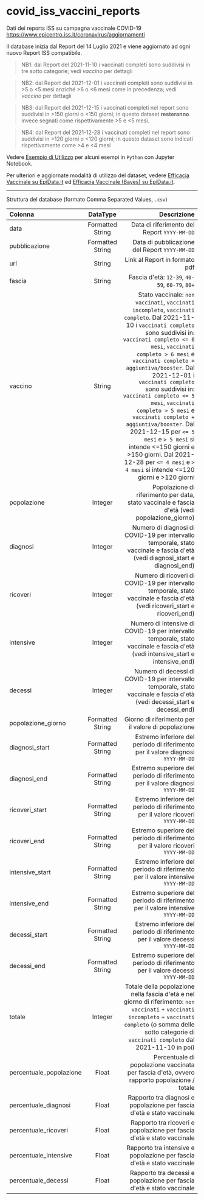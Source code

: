 # covid_iss_vaccini_reports
Dati dei reports ISS su campagna vaccinale COVID-19
https://www.epicentro.iss.it/coronavirus/aggiornamenti

Il database inizia dal Report del 14 Luglio 2021 e viene aggiornato ad ogni nuovo Report ISS compatibile.

> NB1: dal Report del 2021-11-10 i vaccinati completi sono suddivisi in tre sotto categorie; vedi _vaccino_ per dettagli

> NB2: dal Report del 2021-12-01 i vaccinati completi sono suddivisi in >5 o <5 mesi anziché >6 o <6 mesi come in precedenza; vedi _vaccino_ per dettagli

> NB3: dal Report del 2021-12-15 i vaccinati completi nel report sono suddivisi in >150 giorni o <150 giorni; in questo dataset **resteranno** invece segnati come rispettivamente >5 e <5 mesi.

> NB4: dal Report del 2021-12-28 i vaccinati completi nel report sono suddivisi in >120 giorni o <120 giorni; in questo dataset sono indicati rispettivamente come >4 e <4 mesi

Vedere [Esempio di Utilizzo](https://github.com/maxdevblock/covid_iss_vaccini_reports/blob/main/Esempio_di_utilizzo.ipynb)
per alcuni esempi in `Python` con Jupyter Notebook.

Per ulteriori e aggiornate modalità di utilizzo del dataset, vedere [Efficacia Vaccinale su EpiData.it](https://github.com/maxdevblock/covid-19-website/blob/master/Italia/Vaccini_Efficacia.ipynb) ed [Efficacia Vaccinale (Bayes) su EpiData.it](https://github.com/maxdevblock/covid-19-website/blob/master/Italia/Vaccini_Bayes_Efficacia.ipynb).

***

Struttura del database (formato Comma Separated Values, `.csv`)

| Colonna      | DataType | Descrizione     |
| :---        |    :----:   |          ---: |
| data      | Formatted String       | Data di riferimento del Report `YYYY-MM-DD`   |
| pubblicazione   | Formatted String        | Data di pubblicazione del Report `YYYY-MM-DD`    |
| url | String | Link al Report in formato pdf |
| fascia | String | Fascia d'età: `12-39`, `40-59`, `60-79`, `80+` |
| vaccino | String | Stato vaccinale: `non vaccinati`, `vaccinati incompleto`, `vaccinati completo`. Dal 2021-11-10 i `vaccinati completo` sono suddivisi in: `vaccinati completo <= 6 mesi`, `vaccinati completo > 6 mesi` e `vaccinati completo + aggiuntiva/booster`. Dal 2021-12-01 i `vaccinati completo` sono suddivisi in: `vaccinati completo <= 5 mesi`, `vaccinati completo > 5 mesi` e `vaccinati completo + aggiuntiva/booster`. Dal 2021-12-15 per `<= 5 mesi` e `> 5 mesi` si intende <=150 giorni e >150 giorni. Dal 2021-12-28 per `<= 4 mesi` e `> 4 mesi` si intende <=120 giorni e >120 giorni |
| popolazione | Integer | Popolazione di riferimento per data, stato vaccinale e fascia d'età (vedi popolazione_giorno) |
| diagnosi | Integer | Numero di diagnosi di COVID-19 per intervallo temporale, stato vaccinale e fascia d'età (vedi diagnosi_start e diagnosi_end) |
| ricoveri | Integer | Numero di ricoveri di COVID-19 per intervallo temporale, stato vaccinale e fascia d'età (vedi ricoveri_start e ricoveri_end) |
| intensive | Integer | Numero di intensive di COVID-19 per intervallo temporale, stato vaccinale e fascia d'età (vedi intensive_start e intensive_end) |
| decessi | Integer | Numero di decessi di COVID-19 per intervallo temporale, stato vaccinale e fascia d'età (vedi decessi_start e decessi_end) |
| popolazione_giorno | Formatted String | Giorno di riferimento per il valore di popolazione |
| diagnosi_start | Formatted String | Estremo inferiore del periodo di riferimento per il valore diagnosi `YYYY-MM-DD` |
| diagnosi_end | Formatted String | Estremo superiore del periodo di riferimento per il valore diagnosi `YYYY-MM-DD` |
| ricoveri_start | Formatted String | Estremo inferiore del periodo di riferimento per il valore ricoveri `YYYY-MM-DD` |
| ricoveri_end | Formatted String | Estremo superiore del periodo di riferimento per il valore ricoveri `YYYY-MM-DD` |
| intensive_start | Formatted String | Estremo inferiore del periodo di riferimento per il valore intensive `YYYY-MM-DD` |
| intensive_end | Formatted String | Estremo superiore del periodo di riferimento per il valore intensive `YYYY-MM-DD` |
| decessi_start | Formatted String | Estremo inferiore del periodo di riferimento per il valore decessi `YYYY-MM-DD` |
| decessi_end | Formatted String | Estremo superiore del periodo di riferimento per il valore decessi `YYYY-MM-DD` |
| totale | Integer | Totale della popolazione nella fascia d'età e nel giorno di riferimento: `non vaccinati` + `vaccinati incompleto` + `vaccinati completo` (o somma delle sotto categorie di `vaccinati completo` dal 2021-11-10 in poi) |
| percentuale_popolazione | Float | Percentuale di popolazione vaccinata per fascia d'età, ovvero rapporto popolazione / totale |
| percentuale_diagnosi | Float | Rapporto tra diagnosi e popolazione per fascia d'età e stato vaccinale |
| percentuale_ricoveri | Float | Rapporto tra ricoveri e popolazione per fascia d'età e stato vaccinale |
| percentuale_intensive | Float | Rapporto tra intensive e popolazione per fascia d'età e stato vaccinale |
| percentuale_decessi | Float | Rapporto tra decessi e popolazione per fascia d'età e stato vaccinale |
